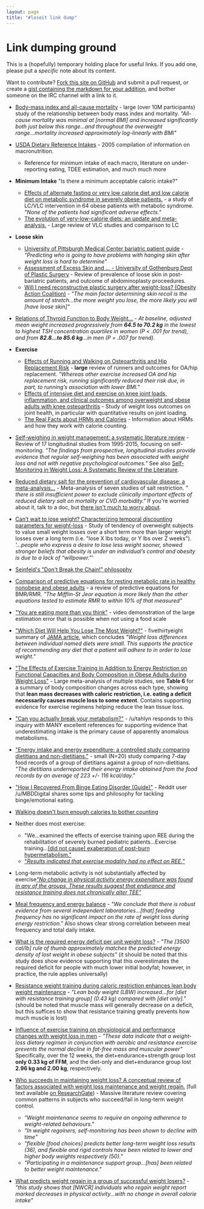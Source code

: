 ```yaml
---
layout: page
title: "#loseit link dump"
---
```

# Link dumping ground
This is a (hopefully) temporary holding place for useful links.  If you add one, please put a *specific* note about its content.

Want to contribute?  [Fork this site on GitHub](https://github.com/loseitIRC/loseitdocs/) and submit a pull request, or create a [gist containing the markdown for your addition](https://gist.github.com/micmcg/976172), and bother someone on the IRC channel with a link to it.

* [Body-mass index and all-cause mortality](https://www.ncbi.nlm.nih.gov/pubmed/27423262) - large (over 10M participants) study of the relationship between body mass index and mortality. *"All-cause mortality was minimal at [normal BMI] and increased significantly both just below this range...and throughout the overweight range...mortality increased approximately log-linearly with BMI"*

* [USDA Dietary Reference Intakes](https://fnic.nal.usda.gov/dietary-guidance/dri-nutrient-reports/energy-carbohydrate-fiber-fat-fatty-acids-cholesterol-protein) - 2005 compilation of information on macronutrition.
    * Reference for minimum intake of each macro, literature on under-reporting eating, TDEE estimation, and much much more

* **Minimum Intake**
    "Is there a minimum acceptable caloric intake?"
    * [Effects of alternate fasting or very low calorie diet and low calorie diet on metabolic syndrome in severely obese patients.](http://www.ncbi.nlm.nih.gov/pubmed/23935313) - a study of LC/VLC intervention in 64 obese patients with metabolic syndrome.  
    *"None of the patients had significant adverse effects."*
    * [The evolution of very-low-calorie diets: an update and meta-analysis.](http://www.ncbi.nlm.nih.gov/pubmed/16988070) - Large review of VLC studies and comparison to LC


* **Loose skin**
    * [University of Pittsburgh Medical Center bariatric patient guide](http://www.upmc.com/Services/life-after-weight-loss/Documents/the-bariatric-patient-guide.pdf) - *"Predicting who is going to have problems with hanging skin after weight loss is hard to determine"*
    * [Assessment of Excess Skin and ... - University of Gothenburg Dept of Plastic Surgery](https://gupea.ub.gu.se/bitstream/2077/36740/3/gupea_2077_36740_3.pdf) - Review of prevalence of loose skin in post-bariatric patients, and outcome of abdominoplasty proceedures.
    * [Will I need reconstructive plastic surgery after weight-loss? (Obesity Action Coalition)](http://www.obesityaction.org/wp-content/uploads/PlasticSurgery.pdf) - *"The main factor determining skin recoil is the amount of stretch...the more weight you lose, the more likely you will [have loose skin]"*

* [Relations of Thyroid Function to Body Weight...](http://archinte.jamanetwork.com/article.aspx?articleid=414105) - *At baseline, adjusted mean weight increased progressively from **64.5 to 70.2 kg** in the lowest to highest TSH concentration quartiles in women (P < .001 for trend), and from **82.8...to 85.6 kg**...in men (P = .007 for trend).*

* **Exercise**
    * [Effects of Running and Walking on Osteoarthritis and Hip Replacement Risk](http://www.ncbi.nlm.nih.gov/pmc/articles/PMC3756679/) - **large** review of runners and outcomes for OA/hip replacement.  *"Whereas other exercise increased OA and hip replacement risk, running significantly reduced their risk due, in part, to running’s association with lower BMI."*
    * [Effects of intensive diet and exercise on knee joint loads, inflammation, and clinical outcomes among overweight and obese adults with knee osteoarthritis](http://www.ncbi.nlm.nih.gov/pubmed/24065013) - Study of weight loss outcomes on joint health, in particular with quantitative results on joint loading.
    * [The Real Facts about HRMs and Calories](http://www.myfitnesspal.com/blog/Azdak/view/the-real-facts-about-hrms-and-calories-what-you-need-to-know-before-purchasing-an-hrm-or-using-one-21472) - Information about HRMs and how they work with calorie counting.

* [Self-weighing in weight management: a systematic literature review](http://www.ncbi.nlm.nih.gov/pubmed/25521523) - Review of 17 longitudinal studies from 1995-2015, focusing on self-monitoring.  *"The findings from prospective, longitudinal studies provide evidence that regular self-weighing has been associated with weight loss and not with negative psychological outcomes."*  See also [Self-Monitoring in Weight Loss: A Systematic Review of the Literature](http://www.ncbi.nlm.nih.gov/pmc/articles/PMC3268700/).

* [Reduced dietary salt for the prevention of cardiovascular disease: a meta-analysis...](http://www.ncbi.nlm.nih.gov/pubmed/21731062) - Meta-analysis of seven studies of salt restriction.  *" there is still insufficient power to exclude clinically important effects of reduced dietary salt on mortality or CVD morbidity."*  If you're worried about it, talk to a doc, but [there isn't much to worry about](http://www.scientificamerican.com/article/its-time-to-end-the-war-on-salt/).

* [Can’t wait to lose weight? Characterizing temporal discounting parameters for weight-loss](http://www.ncbi.nlm.nih.gov/pmc/articles/PMC4277731/) - Study of tendency of overweight subjects to value small weight losses over a short term more than larger weight losses over a long term (i.e. "lose X lbs today, or Y lbs over Z weeks").  *'...people who express a desire to lose less weight sooner, showed stronger beliefs that obesity is under an individual’s control and obesity is due to a lack of “willpower.”'*

* [Seinfeld's "Don't Break the Chain!" philosophy](http://lifehacker.com/281626/jerry-seinfelds-productivity-secret)

* [Comparison of predictive equations for resting metabolic rate in healthy nonobese and obese adults](http://www.ncbi.nlm.nih.gov/pubmed/15883556) - a review of predictive equations for BMR/RMR.  *"The Mifflin-St Jeor equation is more likely than the other equations tested to estimate RMR to within 10% of that measured"*

* ["You are eating more than you think"](https://www.youtube.com/watch?v=vjKPIcI51lU) - video demonstration of the large estimation error that is possible when not using a food scale

* ["Which Diet Will Help You Lose The Most Weight?"](https://fivethirtyeight.com/features/which-diet-will-help-you-lose-the-most-weight/) - fivethirtyeight summary of [JAMA article](http://jama.jamanetwork.com/article.aspx?articleid=1900510), which concludes *"Weight loss differences between individual named diets were small. This supports the practice of recommending any diet that a patient will adhere to in order to lose weight."*

* ["The Effects of Exercise Training in Addition to Energy Restriction on Functional Capacities and Body Composition in Obese Adults during Weight Loss"](http://www.ncbi.nlm.nih.gov/pmc/articles/PMC3884087/) - Large meta-analysis of multiple studies, see **Table 6** for a summary of body composition changes across each type, showing that **lean mass decreases with caloric restriction, i.e. eating a deficit necessarily causes muscle loss to some extent**.  Contains supporting evidence for exercise regimens helping reduce the lean tissue loss.

* ["Can you actually break your metabolism?"](https://www.reddit.com/r/fatlogic/comments/2i6oa3/can_you_actually_break_your_metabolism/ckzboth) - /u/tahlyn responds to this inquiry with MANY excellent references for supporting evidence that underestimating intake is the primary cause of apparently anomalous metabolisms.

* ["Energy intake and energy expenditure: a controlled study comparing dietitians and non-dietitians."](http://www.ncbi.nlm.nih.gov/pubmed/12396160) - small (N=20) study comparing 7-day food records of a group of dietitians against a group of non-dietitians.  *"The dietitians underreported their energy intake obtained from the food records by an average of 223 +/- 116 kcal/day."*

* ["How I Recovered From Binge Eating Disorder (Guide)"](https://www.reddit.com/r/loseit/comments/4iqe36/how_i_recovered_from_binge_eating_disorder_guide/) - Reddit user /u/MBDDigital shares some tips and philosophy for tackling binge/emotional eating.

* [Walking doesn't burn enough calories to bother counting](https://www.ncbi.nlm.nih.gov/pubmed/15570150)

* Neither does most exercise: 
    * "We...examined the effects of exercise training upon REE during the rehabilitation of severely burned pediatric patients...Exercise training...[[did not cause] exaberation of post-burn hypermetabolism."](https://www.ncbi.nlm.nih.gov/pmc/articles/PMC3856323/) 
    * ["*Results indicated that exercise modality had no effect on REE.*"](https://www.ncbi.nlm.nih.gov/pubmed/7882110)

* Long-term metabolic activity is not substantially affected by exercise[*"No change in physical activity energy expenditure was found in any of the groups. These results suggest that endurance and resistance training does not chronically alter TEE"*](http://press.endocrine.org/doi/abs/10.1210/jcem.87.3.8282)

* [Meal frequency and energy balance](https://www.ncbi.nlm.nih.gov/pubmed/9155494) - *"We conclude that there is robust evidence from several independent laboratories...[that] feeding frequency has no significant impact on the rate of weight loss during energy restriction."*  Also shows clear strong correlation between meal frequency and total daily intake.

* [What is the required energy deficit per unit weight loss?](http://www.nature.com/ijo/journal/v32/n3/abs/0803720a.html) - *"The [3500 cal/lb] rule of thumb approximately matches the predicted energy density of lost weight in obese subjects"* (it should be noted that this study does show evidence supporting that this overestimates the required deficit for people with much lower initial bodyfat; however, in practice, the rule applies universally)

* [Resistance weight training during caloric restriction enhances lean body weight maintenance](http://ajcn.nutrition.org/content/47/1/19.short) - *"Lean body weight (LBW) increased...for [diet with resistance training group] (0.43 kg) compared with [diet only]."* (should be noted that muscle mass will generally decrease on a deficit, but this suffices to show that resistance training greatly prevents how much muscle is lost)

* [Influence of exercise training on physiological and performance changes with weight loss in men](https://www.ncbi.nlm.nih.gov/pubmed/10487375) - *"These data indicate that a weight-loss dietary regimen in conjunction with aerobic and resistance exercise prevents the normal decline in fat-free mass and muscular power"* Specifically, over the 12 weeks, the diet+endurance+strength group lost **only 0.33 kg of FFM**, and the diet-only and diet+endurance group lost **2.96 kg and 2.00 kg**, respectively.

* [Who succeeds in maintaining weight loss? A conceptual review of factors associated with weight loss maintenance and weight regain.](https://www.ncbi.nlm.nih.gov/pubmed/15655039) (full text available [on ResearchGate](https://www.researchgate.net/publication/8076499_Who_succeeds_in_maintaining_weight_loss_A_conceptual_review_of_factors_associated_with_weight_loss_maintenance_and_weight_regain)) - Massive literature review covering common patterns in subjects who succeed/fail in long-term weight control.
  * *"Weight maintenance seems to require an ongoing adherence to weight-related behaviours."*
  * *"In weight regainers, self-monitoring has been shown to decline with time"*
  * *"flexible [food choices] predicts better long-term weight loss results (36), and flexible and rigid controls have been related to lower and higher body weights respectively (50)."*
  * *"Participating in a maintenance support group...[has] been related to better weight maintenance."*
  
* [What predicts weight regain in a group of successful weight losers?](https://www.ncbi.nlm.nih.gov/pubmed/10224727) - *"this study shows that [NWCR] individuals who regain weight report marked decreases in physical activity...with no change in overall calorie intake"*
